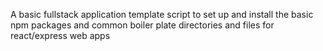 A basic fullstack application template script to set up and install the basic npm packages and common boiler plate directories and files for react/express web apps
